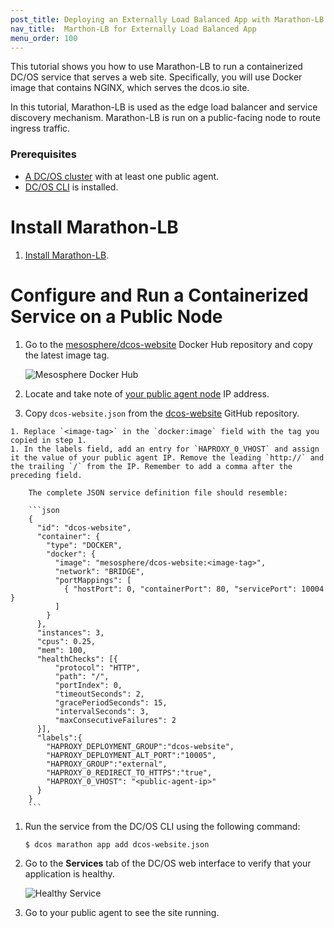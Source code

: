 ```yaml
---
post_title: Deploying an Externally Load Balanced App with Marathon-LB
nav_title:  Marthon-LB for Externally Load Balanced App
menu_order: 100 
---
```


This tutorial shows you how to use Marathon-LB to run a containerized DC/OS service that serves a web site. Specifically, you will use Docker image that contains NGINX, which serves the dcos.io site.

In this tutorial, Marathon-LB is used as the edge load balancer and service discovery mechanism. Marathon-LB is run on a public-facing node to route ingress traffic. 

### Prerequisites
- [A DC/OS cluster](/docs/1.8/administration/installing/) with at least one public agent.
- [DC/OS CLI](/docs/1.8/usage/cli/install/) is installed.

# Install Marathon-LB

1.  [Install Marathon-LB](/docs/1.8/usage/service-discovery/marathon-lb/install-and-customize/).

# Configure and Run a Containerized Service on a Public Node

1.  Go to the [mesosphere/dcos-website](https://hub.docker.com/r/mesosphere/dcos-website/tags/) Docker Hub repository and copy the latest image tag.

    ![Mesosphere Docker Hub](/docs/1.8/usage/tutorials/img/dockerhub.png)

1.  Locate and take note of [your public agent node](/docs/1.8/administration/locate-public-agent/) IP address.
1.   Copy `dcos-website.json` from the [dcos-website](https://github.com/dcos/dcos-website/blob/develop/dcos-website.json) GitHub repository.
 
    1. Replace `<image-tag>` in the `docker:image` field with the tag you copied in step 1.
    1. In the labels field, add an entry for `HAPROXY_0_VHOST` and assign it the value of your public agent IP. Remove the leading `http://` and the trailing `/` from the IP. Remember to add a comma after the preceding field.

        The complete JSON service definition file should resemble:
        
        ```json
        {
          "id": "dcos-website",
          "container": {
            "type": "DOCKER",
            "docker": {
              "image": "mesosphere/dcos-website:<image-tag>",
              "network": "BRIDGE",
              "portMappings": [
                { "hostPort": 0, "containerPort": 80, "servicePort": 10004 }
              ]
            }
          },
          "instances": 3,
          "cpus": 0.25,
          "mem": 100,
          "healthChecks": [{
              "protocol": "HTTP",
              "path": "/",
              "portIndex": 0,
              "timeoutSeconds": 2,
              "gracePeriodSeconds": 15,
              "intervalSeconds": 3,
              "maxConsecutiveFailures": 2
          }],
          "labels":{
            "HAPROXY_DEPLOYMENT_GROUP":"dcos-website",
            "HAPROXY_DEPLOYMENT_ALT_PORT":"10005",
            "HAPROXY_GROUP":"external",
            "HAPROXY_0_REDIRECT_TO_HTTPS":"true",
            "HAPROXY_0_VHOST": "<public-agent-ip>"
          }
        }
        ```

1.  Run the service from the DC/OS CLI using the following command:
    
    ```bash
    $ dcos marathon app add dcos-website.json
    ```

1.  Go to the **Services** tab of the DC/OS web interface to verify that your application is healthy.

    ![Healthy Service](/docs/1.8/usage/tutorials/img/healthy-dcos-website.png)

1.  Go to your public agent to see the site running.
